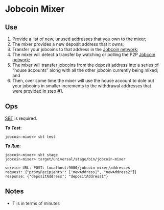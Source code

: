 # Jobcoin Mixer

## Use
1. Provide a list of new, unused addresses that you own to the mixer;
2. The mixer provides a new deposit address that it owns;
3. Transfer your jobcoins to that address in the [Jobcoin network](https://jobcoin.gemini.com/vendetta);
4. The mixer will detect a transfer by watching or polling the P2P [Jobcoin network](https://jobcoin.gemini.com/vendetta);
5. The mixer will transfer jobcoins from the deposit address into a series of “house accounts” along with all the other jobcoin currently being mixed; and
6. Then, over some time the mixer will use the house account to dole out your jobcoins in smaller increments to the withdrawal addresses that were provided in step #1.

## Ops

[SBT](https://www.scala-sbt.org/) is required.

***To Test***: 

```
jobcoin-mixer> sbt test
```

***To Run***:

```
jobcoin-mixer> sbt stage
jobcoin-mixer> target/universal/stage/bin/jobcoin-mixer
```
```
service URL: POST: localhost:9000/jobcoin-mixer/addresses
request: {"proxyRecipients": ["newAddress1", "newAddress2"]}
response: {"depositAddress": "depositAddress1"}
```
## Notes
- T is in terms of minutes

